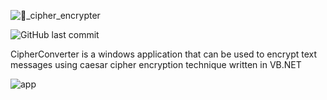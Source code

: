 ![🔐_cipher_encrypter](https://user-images.githubusercontent.com/93212087/163306432-6459eafa-1e07-4cec-84cf-582780d71928.png)

![GitHub last commit](https://img.shields.io/github/last-commit/NishakMohomed/CipherConverter)

CipherConverter is a windows application that can be used to encrypt text messages using caesar cipher encryption technique written in VB.NET

![app](https://user-images.githubusercontent.com/93212087/163305548-1d80be1b-47fe-4cc0-b942-aec8a5e1d94b.png)

